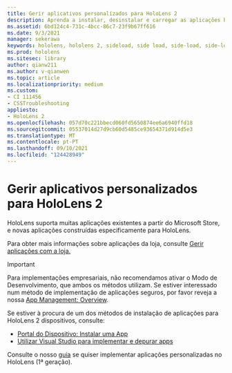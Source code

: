 ```yaml
---
title: Gerir aplicativos personalizados para HoloLens 2
description: Aprenda a instalar, desinstalar e carregar as aplicações holográficas personalizadas em HoloLens 2 dispositivos utilizando o Portal do Dispositivo e Visual Studio.
ms.assetid: 6bd124c4-731c-4bcc-86c7-23f9b67ff616
ms.date: 9/3/2021
manager: sekerawa
keywords: hololens, hololens 2, sideload, side load, side-load, side-load, store, uwp, app, install
ms.prod: hololens
ms.sitesec: library
author: qianw211
ms.author: v-qianwen
ms.topic: article
ms.localizationpriority: medium
ms.custom:
- CI 111456
- CSSTroubleshooting
appliesto:
- HoloLens 2
ms.openlocfilehash: 057d70c221bbecd060fd5650874ee6a6940ffd18
ms.sourcegitcommit: 05537014d27d9cb60d5485ce93654371d914d5e3
ms.translationtype: MT
ms.contentlocale: pt-PT
ms.lasthandoff: 09/10/2021
ms.locfileid: "124428949"
---
```

# <a name="manage-custom-apps-for-hololens-2"></a>Gerir aplicativos personalizados para HoloLens 2

HoloLens suporta muitas aplicações existentes a partir do Microsoft Store, e novas aplicações construídas especificamente para HoloLens. 

Para obter mais informações sobre aplicações da loja, consulte [Gerir aplicações com a loja.](holographic-store-apps.md)

> [!IMPORTANT]
> Para implementações empresariais, não recomendamos ativar o Modo de Desenvolvimento, que ambos os métodos utilizam. Se estiver interessado num método de implementação de aplicações seguros, por favor reveja a nossa [App Management: Overview](app-deploy-overview.md).

Se estiver à procura de um dos métodos de instalação de aplicações para HoloLens 2 dispositivos, consulte:

- [Portal do Dispositivo: Instalar uma App](/windows/mixed-reality/develop/platform-capabilities-and-apis/using-the-windows-device-portal#installing-an-app)
- [Utilizar Visual Studio para implementar e depurar apps](/windows/mixed-reality/develop/platform-capabilities-and-apis/using-visual-studio)

Consulte o nosso [guia](holographic-custom-apps.md) se quiser implementar aplicações personalizadas no HoloLens (1ª geração).


